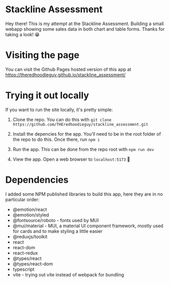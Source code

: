 # Stackline Assessment

Hey there! This is my attempt at the Stackline Assessment. Building a small webapp showing some sales data in both chart and table forms. Thanks for taking a look! 😁


# Visiting the page

You can visit the Github Pages hosted version of this app at https://theredhoodieguy.github.io/stackline_assessment/


# Trying it out locally

If you want to run the site locally, it's pretty simple:

1. Clone the repo. You can do this with `git clone https://github.com/THEredhoodieguy/stackline_assessment.git`

2. Install the depencies for the app. You'll need to be in the root folder of the repo to do this. Once there, run `npm i`

3. Run the app. This can be done from the repo root with `npm run dev`

4. View the app. Open a web browser to `localhost:5173` 🎉


# Dependencies

I added some NPM published libraries to build this app, here they are in no particular order:
* @emotion/react
* @emotion/styled
* @fontsource/roboto - fonts used by MUI
* @mui/material - MUI, a material UI component framework, mostly used for cards and to make styling a little easier
* @reduxjs/toolkit
* react
* react-dom
* react-redux
* @types/react
* @types/react-dom
* typescript
* vite - trying out vite instead of webpack for bundling